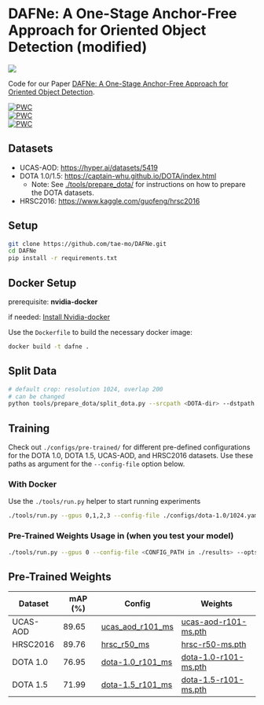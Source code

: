# DAFNe: A One-Stage Anchor-Free Approach for Oriented Object Detection (modified)


<img src="./res/header.png"/>

Code for our Paper [DAFNe: A One-Stage Anchor-Free Approach for Oriented Object Detection](https://arxiv.org/abs/2109.06148).
 	
[![PWC](https://img.shields.io/endpoint.svg?url=https://paperswithcode.com/badge/dafne-a-one-stage-anchor-free-deep-model-for/one-stage-anchor-free-oriented-object-1)](https://paperswithcode.com/sota/one-stage-anchor-free-oriented-object-1?p=dafne-a-one-stage-anchor-free-deep-model-for)</br>
[![PWC](https://img.shields.io/endpoint.svg?url=https://paperswithcode.com/badge/dafne-a-one-stage-anchor-free-deep-model-for/one-stage-anchor-free-oriented-object-2)](https://paperswithcode.com/sota/one-stage-anchor-free-oriented-object-2?p=dafne-a-one-stage-anchor-free-deep-model-for)</br>
[![PWC](https://img.shields.io/endpoint.svg?url=https://paperswithcode.com/badge/dafne-a-one-stage-anchor-free-deep-model-for/one-stage-anchor-free-oriented-object-3)](https://paperswithcode.com/sota/one-stage-anchor-free-oriented-object-3?p=dafne-a-one-stage-anchor-free-deep-model-for)

## Datasets

- UCAS-AOD: https://hyper.ai/datasets/5419
- DOTA 1.0/1.5: https://captain-whu.github.io/DOTA/index.html
  - Note: See [./tools/prepare_dota/](./tools/prepare_dota/) for instructions on how to prepare the DOTA datasets.
- HRSC2016: https://www.kaggle.com/guofeng/hrsc2016

## Setup
```bash
git clone https://github.com/tae-mo/DAFNe.git
cd DAFNe
pip install -r requirements.txt
```

## Docker Setup
prerequisite: **nvidia-docker**

if needed: [Install Nvidia-docker](https://www.notion.so/docker-1d1199fb3c574acbbce4978efefe1016)

Use the `Dockerfile` to build the necessary docker image:

``` bash
docker build -t dafne .
```

## Split Data
```bash
# default crop: resolution 1024, overlap 200
# can be changed
python tools/prepare_dota/split_dota.py --srcpath <DOTA-dir> --dstpath <split-data-dir> --dota-version <1.0 or 1.5>
```

## Training

Check out `./configs/pre-trained/` for different pre-defined configurations for the DOTA 1.0, DOTA 1.5, UCAS-AOD, and HRSC2016 datasets. Use these paths as argument for the `--config-file` option below.


### With Docker

Use the `./tools/run.py` helper to start running experiments

```bash
./tools/run.py --gpus 0,1,2,3 --config-file ./configs/dota-1.0/1024.yaml --data-dir <dota-split-dir>
```

### Pre-Trained Weights Usage in (when you test your model)
```bash
./tools/run.py --gpus 0 --config-file <CONFIG_PATH in ./results> --opts "MODEL.WEIGHTS <WEIGHTS_PATH>" --data-dir <data-dir> --output-dir <output-dir> --eval-only
```

## Pre-Trained Weights

| Dataset  | mAP (%) | Config                                                          | Weights                                                                                                    |
|----------|---------|-----------------------------------------------------------------|------------------------------------------------------------------------------------------------------------|
| UCAS-AOD | 89.65   | [ucas_aod_r101_ms](./configs/pre-trained/ucas_aod_r101_ms.yaml) | [ucas-aod-r101-ms.pth](https://drive.google.com/file/d/1snC7IU-ud-d6L_AxbDx_HG8QBINP2_RO/view?usp=sharing) |
| HRSC2016 | 89.76   | [hrsc_r50_ms](./configs/pre-trained/hrsc_r50_ms.yaml)           | [hrsc-r50-ms.pth](https://drive.google.com/file/d/10i3pHxiHgjJGzJoZK-HtNdsAyfGD5Ydj/view?usp=sharing)      |
| DOTA 1.0 | 76.95   | [dota-1.0_r101_ms](./configs/pre-trained/dota-1.0_r101_ms.yaml) | [dota-1.0-r101-ms.pth](https://drive.google.com/file/d/1-lgSLhKQSZBogI2YD0r64wjJV6k2xL4E/view?usp=sharing) |
| DOTA 1.5 | 71.99   | [dota-1.5_r101_ms](./configs/pre-trained/dota-1.5_r101_ms.yaml) | [dota-1.5-r101-ms.pth](https://drive.google.com/file/d/1MQbTngieoWh-DcJL-z55RnI3PUNeSvBv/view?usp=sharing) |
